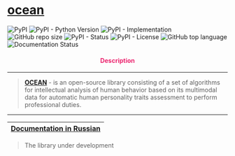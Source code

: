 # [ocean](https://github.com/DmitryRyumin/ocean)

![PyPI](https://img.shields.io/pypi/v/ocean)
![PyPI - Python Version](https://img.shields.io/pypi/pyversions/ocean)
![PyPI - Implementation](https://img.shields.io/pypi/implementation/ocean)
![GitHub repo size](https://img.shields.io/github/repo-size/dmitryryumin/ocean)
![PyPI - Status](https://img.shields.io/pypi/status/ocean)
![PyPI - License](https://img.shields.io/pypi/l/ocean)
![GitHub top language](https://img.shields.io/github/languages/top/dmitryryumin/ocean)
![Documentation Status](https://readthedocs.org/projects/ocean/badge/?version=latest)

<h4 align="center"><span style="color:#EC256F;">Description</span></h4>

---

>  **[OCEAN](https://github.com/DmitryRyumin/ocean)** - is an open-source library consisting of a set of algorithms for intellectual analysis of human behavior based on its multimodal data for automatic human personality traits assessment to perform professional duties.

---

| [Documentation in Russian](https://github.com/DmitryRyumin/ocean/blob/main/README_RU.md) |
|------------------------------------------------------------------------------------------|

> The library under development